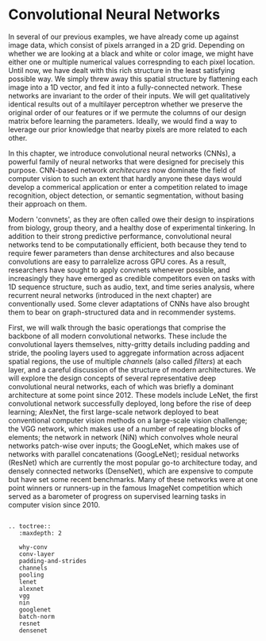 # Convolutional Neural Networks

In several of our previous examples, we have already come up
against image data, which consist of pixels arranged in a 2D grid.
Depending on whether we are looking at a black and white or color image,
we might have either one or multiple numerical values 
correspnding to each pixel location.
Until now, we have dealt with this rich structure 
in the least satisfying possible way.
We simply threw away this spatial structure 
by flattening each image into a 1D vector,
and fed it into a fully-connected network.
These networks are invariant to the order of their inputs.
We will get qualitatively identical results
out of a multilayer perceptron 
whether we preserve the original order of our features or 
if we permute the columns of our design matrix before learning the parameters.
Ideally, we would find a way to leverage our prior knowledge 
that nearby pixels are more related to each other.

In this chapter, we introduce convolutional neural networks (CNNs),
a powerful family of neural networks 
that were designed for precisely this purpose.
CNN-based network *architecures* 
now dominate the field of computer vision to such an extent 
that hardly anyone these days would develop 
a commerical application or enter a competition
related to image recognition, object detection, 
or semantic segmentation, 
without basing their approach on them.

Modern 'convnets', as they are often called owe their design
to inspirations from biology, group theory, 
and a healthy dose of experimental tinkering. 
In addition to their strong predictive performance,
convolutional neural networks tend to be computationally efficient,
both because they tend to require fewer parameters
than dense architectures 
and also because convolutions are easy to parralelize across GPU cores.
As a result, researchers have sought to apply convnets whenever possible,
and increasingly they have emerged as credible competitors
even on tasks with 1D sequence structure,
such as audio, text, and time series analysis,
where recurrent neural networks (introduced in the next chapter)
are conventionally used. 
Some clever adaptations of CNNs have also brought them to bear 
on graph-structured data and in recommender systems.

First, we will walk through the basic operationgs
that comprise the backbone of all modern convolutional networks.
These include the convolutional layers themselves,
nitty-gritty details including padding and stride,
the pooling layers used to aggregate information 
across adjacent spatial regions, 
the use of multiple *channels* (also called *filters*) at each layer,
and a careful discussion of the structure of modern architectures.
We will explore the design concepts of several representative deep
convolutional neural networks, each of which was briefly a dominant architecture at some point since 2012. 
These models include LeNet, the first convolutional network successfully deployed, long before the rise of deep learning;
AlexNet, the first large-scale network deployed to beat conventional computer vision methods on a large-scale vision challenge; 
the VGG network, which makes use of a number of repeating blocks of elements; the network in network (NiN) which convolves whole neural networks patch-wise over inputs; the GoogLeNet, which makes use of networks with parallel
concatenations (GoogLeNet); residual networks (ResNet) which are currently the most popular go-to architecture today, and densely connected networks (DenseNet), which are expensive to compute but have set some recent benchmarks. Many of these networks were at one point winners or runners-up in the famous ImageNet competition which served as a barometer of progress on supervised learning tasks in computer vision since 2010.


```eval_rst

.. toctree::
   :maxdepth: 2

   why-conv
   conv-layer
   padding-and-strides
   channels
   pooling
   lenet
   alexnet
   vgg
   nin
   googlenet
   batch-norm
   resnet
   densenet
```
